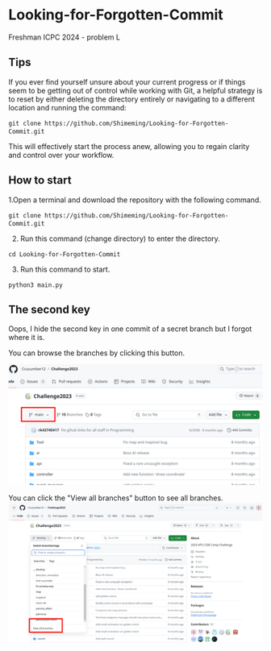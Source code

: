 # Looking-for-Forgotten-Commit
Freshman ICPC 2024 - problem L

## Tips
If you ever find yourself unsure about your current progress or if things seem to be getting out of control while working with Git, a helpful strategy is to reset by either deleting the directory entirely or navigating to a different location and running the command:
```
git clone https://github.com/Shimeming/Looking-for-Forgotten-Commit.git
```
This will effectively start the process anew, allowing you to regain clarity and control over your workflow.

## How to start
1.Open a terminal and download the repository with the following command.
```
git clone https://github.com/Shimeming/Looking-for-Forgotten-Commit.git
```

2. Run this command (change directory) to enter the directory.
```
cd Looking-for-Forgotten-Commit
```

3. Run this command to start.
```
python3 main.py
```

## The second key
Oops, I hide the second key in one commit of a secret branch but I forgot where it is.

You can browse the branches by clicking this button.

![branch_button](image/branch_button.png)

You can click the "View all branches" button to see all branches.
![view all branches](image/branch_list.png)

